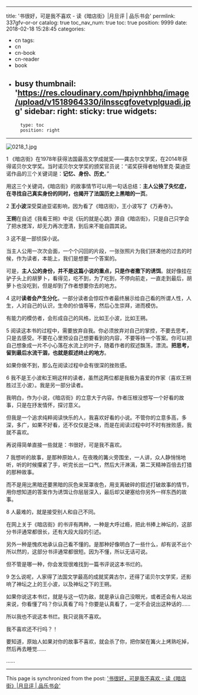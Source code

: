 
---
title: '书很好，可是我不喜欢  -  读《暗店街》|月旦评 | 品乐书会'
permlink: 337gfv-or-or
catalog: true
toc_nav_num: true
toc: true
position: 9999
date: 2018-02-18 15:28:45
categories:
- cn
tags:
- cn
- cn-book
- cn-reader
- book
- busy
thumbnail: 'https://res.cloudinary.com/hpiynhbhq/image/upload/v1518964330/ilnsscgfovetvplguadi.jpg'
sidebar:
    right:
        sticky: true
widgets:
    -
        type: toc
        position: right
---


![0218_1.jpg](https://res.cloudinary.com/hpiynhbhq/image/upload/v1518964330/ilnsscgfovetvplguadi.jpg)

1 
《暗店街》在1978年获得法国最高文学成就奖——龚古尔文学奖，在2014年获得诺贝尔文学奖。当时诺贝尔文学奖的颁奖官员说：“诺奖获得者帕特里克·莫迪亚诺作品的三个关键词是：**记忆、身份、历史**。”

用这三个关键词，《暗店街》的故事情节可以用一句话总结：**主人公换了失忆症，在寻找自己真实身份的同时，也揭开了法国历史上黑暗的一页**。

2
**王小波**深受莫迪亚诺影响，因为看了《暗店街》，王小波写了《万寿寺》。

**王朔**在自述《我看王朔》中说《玩的就是心跳》源自《暗店街》，只是自己只学会了把水搅浑，却无力再次澄清，到后来不能自圆其说。

3
这不是一部侦探小说。

当主人公用一次次会面，一个个闪回的片段，一张张照片为我们拼凑他的过去的时候，作为读者，本能上，我们是想要一个答案的。

可是，**主人公的身份，并不是这篇小说的重点，只是作者撒下的诱饵**。就好像挂在驴子头上的胡萝卜，看得见，吃不到，为了吃到，不停向前走，一直走到最后，胡萝卜也没吃到，但是却到了作者想要你去的地方。

4
这时**读者会产生分化**，一部分读者会惊叹作者最终展示给自己看的所谓人性，人生，人对自己的认识，生命的价值等等，然后心生崇拜，进而模仿。

有能力的模仿者，会形成自己的风格，比如王小波，比如王朔。

5
阅读这本书的过程中，需要放弃自我。你必须放弃对自己的掌控，不要去思考，只是去感受。不要在心里预设自己想要看到的内容，不要等待一个答案。你可以把自己想象成一片不小心落在水流上的叶子，随着作者的叙述飘荡，漂流。**把思考，留到最后水流干涸，也就是叙述终止的地方**。

如果你做不到，那么在阅读过程中会有很深的挫败感。

6
我不是王小波和王朔这样的读者，虽然这两位都是我极为喜爱的作家（喜欢王朔胜过王小波）。我是另一部分读者。

我明白，作为小说，《暗店街》的立意大于内容。作者压根没想写一个好看的故事，只是在抒发情怀，探讨意义。

但我是一个追求纯粹阅读快乐的人，我喜欢好看的小说。不管你的立意多高，多深，多广，如果不好看，还不仅仅是乏味，而是在阅读过程中时不时有挫败感，我就不喜欢。

再说得简单直接一些就是：书很好，可是我不喜欢。

7
我想听的故事，是那种原始人，在夜晚的篝火旁围坐，一人讲，众人静悄悄地听，听的时候攥紧了手，听完长出一口气，然后大汗淋漓，第二天精神百倍去打猎的那种故事。

而不是用比黑暗还要黑暗的灰色来笼罩夜色，用支离破碎的叙述打破故事的情节，用你想知道的答案作为诱饵让你层层深入，最后却又硬塞给你另外一样东西的故事。

8
人最难的，就是接受别人和自己不同。

在网上关于《暗店街》的书评有两种，一种是大呼过瘾，把此书捧上神坛的，这部分书评通常都很长，还有大段大段的引述。

另外一种是愧疚地承认自己看不懂的。是那种好像明白了一些什么，却有说不出个所以然的，这部分书评通常都很短。因为不懂，所以无话可说。

但不管是哪一种，你会发现很难找到一篇书评说这本书烂的。

9
怎么说呢，人家得了法国文学最高的成就奖龚古尔，还得了诺贝尔文学奖，还影响了神坛之上的王小波，以及神坛之下的王朔。

如果你说这本书烂，就是与这一切为敌，就是承认自己没眼光，或者还会有人站出来说，你看懂了吗？你认真看了吗？你要是认真看了，一定不会说出这种话的……

所以我也不说这本书烂。我只说我不喜欢。

我不喜欢还不行吗？！

要知道，原始人如果对你的故事不喜欢，就会杀了你，把你架在篝火上烤熟吃掉，然后再去睡觉……

……



- - -

This page is synchronized from the post: ['书很好，可是我不喜欢  -  读《暗店街》|月旦评 | 品乐书会'](https://steemit.com/@weisheng167388/337gfv-or-or)
